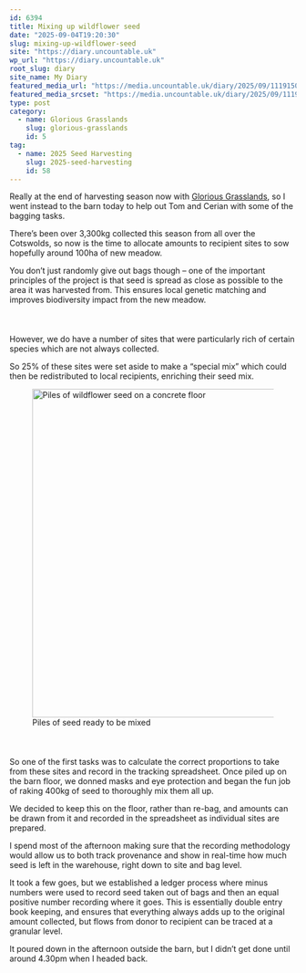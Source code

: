 ```yaml
---
id: 6394
title: Mixing up wildflower seed
date: "2025-09-04T19:20:30"
slug: mixing-up-wildflower-seed
site: "https://diary.uncountable.uk"
wp_url: "https://diary.uncountable.uk"
root_slug: diary
site_name: My Diary
featured_media_url: "https://media.uncountable.uk/diary/2025/09/11191504/IMG20250904133644-1.webp"
featured_media_srcset: "https://media.uncountable.uk/diary/2025/09/11191504/IMG20250904133644-1-300x169.webp 300w, https://media.uncountable.uk/diary/2025/09/11191504/IMG20250904133644-1-1024x576.webp 1024w, https://media.uncountable.uk/diary/2025/09/11191504/IMG20250904133644-1-150x150.webp 150w, https://media.uncountable.uk/diary/2025/09/11191504/IMG20250904133644-1-640x360.webp 640w, https://media.uncountable.uk/diary/2025/09/11191504/IMG20250904133644-1.webp 2177w"
type: post
category:
  - name: Glorious Grasslands
    slug: glorious-grasslands
    id: 5
tag:
  - name: 2025 Seed Harvesting
    slug: 2025-seed-harvesting
    id: 58
---
```



<p>Really at the end of harvesting season now with <a href="https://www.cotswolds-nl.org.uk/looking-after/our-grasslands-projects/glorious-cotswolds-grasslands/">Glorious Grasslands</a>, so I went instead to the barn today to help out Tom and Cerian with some of the bagging tasks.</p>



<p>There&#8217;s been over 3,300kg collected this season from all over the Cotswolds, so now is the time to allocate amounts to recipient sites to sow hopefully around 100ha of new meadow.</p>



<p>You don&#8217;t just randomly give out bags though &#8211; one of the important principles of the project is that seed is spread as close as possible to the area it was harvested from.  This ensures local genetic matching and improves biodiversity impact from the new meadow.</p>


<style>.kb-row-layout-id6394_5c79f8-81 > .kt-row-column-wrap{align-content:start;}:where(.kb-row-layout-id6394_5c79f8-81 > .kt-row-column-wrap) > .wp-block-kadence-column{justify-content:start;}.kb-row-layout-id6394_5c79f8-81 > .kt-row-column-wrap{column-gap:var(--global-kb-gap-md, 2rem);row-gap:var(--global-kb-gap-md, 2rem);padding-top:var(--global-kb-spacing-sm, 1.5rem);padding-bottom:var(--global-kb-spacing-sm, 1.5rem);grid-template-columns:repeat(2, minmax(0, 1fr));}.kb-row-layout-id6394_5c79f8-81 > .kt-row-layout-overlay{opacity:0.30;}@media all and (max-width: 1024px){.kb-row-layout-id6394_5c79f8-81 > .kt-row-column-wrap{grid-template-columns:repeat(2, minmax(0, 1fr));}}@media all and (max-width: 767px){.kb-row-layout-id6394_5c79f8-81 > .kt-row-column-wrap{grid-template-columns:minmax(0, 1fr);}.kb-row-layout-id6394_5c79f8-81 > .kt-row-column-wrap > .wp-block-kadence-column:nth-of-type(1){order:2;}.kb-row-layout-id6394_5c79f8-81 > .kt-row-column-wrap > .wp-block-kadence-column:nth-of-type(2){order:1;}.kb-row-layout-id6394_5c79f8-81 > .kt-row-column-wrap > .wp-block-kadence-column:nth-of-type(3){order:12;}.kb-row-layout-id6394_5c79f8-81 > .kt-row-column-wrap > .wp-block-kadence-column:nth-of-type(4){order:11;}.kb-row-layout-id6394_5c79f8-81 > .kt-row-column-wrap > .wp-block-kadence-column:nth-of-type(5){order:22;}.kb-row-layout-id6394_5c79f8-81 > .kt-row-column-wrap > .wp-block-kadence-column:nth-of-type(6){order:21;}.kb-row-layout-id6394_5c79f8-81 > .kt-row-column-wrap > .wp-block-kadence-column:nth-of-type(7){order:32;}.kb-row-layout-id6394_5c79f8-81 > .kt-row-column-wrap > .wp-block-kadence-column:nth-of-type(8){order:31;}}</style><div class="kb-row-layout-wrap kb-row-layout-id6394_5c79f8-81 alignnone wp-block-kadence-rowlayout"><div class="kt-row-column-wrap kt-has-2-columns kt-row-layout-equal kt-tab-layout-inherit kt-mobile-layout-row kt-row-valign-top">
<style>.kadence-column6394_09d0f8-d0 > .kt-inside-inner-col,.kadence-column6394_09d0f8-d0 > .kt-inside-inner-col:before{border-top-left-radius:0px;border-top-right-radius:0px;border-bottom-right-radius:0px;border-bottom-left-radius:0px;}.kadence-column6394_09d0f8-d0 > .kt-inside-inner-col{column-gap:var(--global-kb-gap-sm, 1rem);}.kadence-column6394_09d0f8-d0 > .kt-inside-inner-col{flex-direction:column;}.kadence-column6394_09d0f8-d0 > .kt-inside-inner-col > .aligncenter{width:100%;}.kadence-column6394_09d0f8-d0 > .kt-inside-inner-col:before{opacity:0.3;}.kadence-column6394_09d0f8-d0{position:relative;}@media all and (max-width: 1024px){.kadence-column6394_09d0f8-d0 > .kt-inside-inner-col{flex-direction:column;justify-content:center;}}@media all and (max-width: 767px){.kadence-column6394_09d0f8-d0 > .kt-inside-inner-col{flex-direction:column;justify-content:center;}}</style>
<div class="wp-block-kadence-column kadence-column6394_09d0f8-d0"><div class="kt-inside-inner-col">
<p>However, we do have a number of sites that were particularly rich of certain species which are not always collected.</p>



<p>So 25% of these sites were set aside to make a &#8220;special mix&#8221; which could then be redistributed to local recipients, enriching their seed mix.</p>
</div></div>


<style>.kadence-column6394_fd2c76-48 > .kt-inside-inner-col,.kadence-column6394_fd2c76-48 > .kt-inside-inner-col:before{border-top-left-radius:0px;border-top-right-radius:0px;border-bottom-right-radius:0px;border-bottom-left-radius:0px;}.kadence-column6394_fd2c76-48 > .kt-inside-inner-col{column-gap:var(--global-kb-gap-sm, 1rem);}.kadence-column6394_fd2c76-48 > .kt-inside-inner-col{flex-direction:column;}.kadence-column6394_fd2c76-48 > .kt-inside-inner-col > .aligncenter{width:100%;}.kadence-column6394_fd2c76-48 > .kt-inside-inner-col:before{opacity:0.3;}.kadence-column6394_fd2c76-48{position:relative;}@media all and (max-width: 1024px){.kadence-column6394_fd2c76-48 > .kt-inside-inner-col{flex-direction:column;justify-content:center;}}@media all and (max-width: 767px){.kadence-column6394_fd2c76-48 > .kt-inside-inner-col{flex-direction:column;justify-content:center;}}</style>
<div class="wp-block-kadence-column kadence-column6394_fd2c76-48"><div class="kt-inside-inner-col">
<figure class="wp-block-image size-large"><img loading="lazy" decoding="async" width="1024" height="576" src="https://media.uncountable.uk/diary/2025/09/11191521/IMG20250904113222-1024x576.webp" alt="Piles of wildflower seed on a concrete floor" class="wp-image-6393" srcset="https://media.uncountable.uk/diary/2025/09/11191521/IMG20250904113222-1024x576.webp 1024w, https://media.uncountable.uk/diary/2025/09/11191521/IMG20250904113222-300x169.webp 300w, https://media.uncountable.uk/diary/2025/09/11191521/IMG20250904113222-640x360.webp 640w, https://media.uncountable.uk/diary/2025/09/11191521/IMG20250904113222.webp 1959w" sizes="auto, (max-width: 1024px) 100vw, 1024px" /><figcaption class="wp-element-caption">Piles of seed ready to be mixed</figcaption></figure>
</div></div>

</div></div>


<p>So one of the first tasks was to calculate the correct proportions to take from these sites and record in the tracking spreadsheet.  Once piled up on the barn floor, we donned masks and eye protection and began the fun job of raking 400kg of seed to thoroughly mix them all up.</p>



<p>We decided to keep this on the floor, rather than re-bag, and amounts can be drawn from it and recorded in the spreadsheet as individual sites are prepared.</p>



<p>I spend most of the afternoon making sure that the recording methodology would allow us to both track provenance and show in real-time how much seed is left in the warehouse, right down to site and bag level.</p>



<p>It took a few goes, but we established a ledger process where minus numbers were used to record seed taken out of bags and then an equal positive number recording where it goes.  This is essentially double entry book keeping, and ensures that everything always adds up to the original amount collected, but flows from donor to recipient can be traced at a granular level.</p>



<p>It poured down in the afternoon outside the barn, but I didn&#8217;t get done until around 4.30pm when I headed back.</p>
